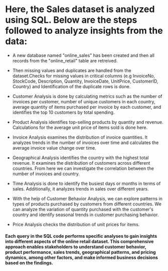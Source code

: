 # Here, the Sales dataset is analyzed using SQL. Below are the steps followed to analyze insights from the data: 

- A new database named "online_sales" has been created and then all records from the "online_retail" table are retreived.

- Then missing values and duplicates are handled from the dataset.Checks for missing values in critical columns
(e.g InvoiceNo, StockCode, Description, Quantity, InvoiceDate, UnitPrice, CustomerID, Country) and
Identification of the duplicate rows is done.

- Customer Analysis is done by calculating metrics such as the number of invoices per customer, number of unique
customers in each country, average quantity of items purchased per invoice by each customer, and identifies the 
top 10 customers by total spending.

- Product Analysis identifies top-selling products by quantity and revenue. Calculations for the average unit price
of items sold is done here.


- Invoice Analysis examines the distribution of invoice quantities. It analyzes trends in the number of invoices over
time and calculates the average invoice value change over time.

- Geographical Analysis identifies the country with the highest total revenue. It examines the distribution of customers
across different countries. From here we can investigate the correlation between the number of invoices and country.

- Time Analysis is done to identify the busiest days or months in terms of sales. Additionally, it analyzes trends in
sales over different years.

- With the help of Customer Behavior Analysis, we can explore patterns in types of products purchased by customers 
from different countries. We can analyze the variation of quantity purchased with the customer's country and identify
seasonal trends in customer purchasing behavior.

- Price Analysis checks the distribution of unit prices for items.

  
#### Each query in the SQL code performs specific analyses to gain insights into different aspects of the online retail dataset. This comprehensive approach enables stakeholders to understand customer behavior, product performance, sales trends, geographical patterns, and pricing dynamics, among other factors, and make informed business decisions based on the findings.







